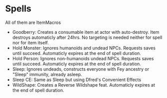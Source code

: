 # Spells

All of them are ItemMacros

- Goodberry: Creates a consumable item at actor with auto-destroy. Item destroys automaticly after 24hrs. No targeting is needed neither for spell nor for item itself.
- Hold Monster: Ignores humanoids and undead NPCs. Requests saves until succeed. Automaticly expires at the end of spell duration.
- Hold Person: Ignores non-humanoids undead NPCs. Requests saves until succeed. Automaticly expires at the end of spell duration.
- Sleep: Ignores undeads, constructs everyone with Fey ancestry or "Sleep" immunity, already asleep.
- Sleep CE: Same as Sleep but using Dfred's Convenient Effects
- WildShape: Creates a Reverse Wildshape feat. Automaticly expires at the end of spell duration. 
